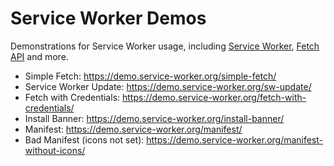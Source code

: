 # Service Worker Demos

Demonstrations for Service Worker usage, including [Service Worker][service-worker], [Fetch API][fetch-api] and more.

* Simple Fetch: <https://demo.service-worker.org/simple-fetch/>
* Service Worker Update: <https://demo.service-worker.org/sw-update/>
* Fetch with Credentials: <https://demo.service-worker.org/fetch-with-credentials/>
* Install Banner: <https://demo.service-worker.org/install-banner/>
* Manifest: <https://demo.service-worker.org/manifest/>
* Bad Manifest (icons not set): <https://demo.service-worker.org/manifest-without-icons/>

[fetch-api]: https://fetch.spec.whatwg.org/
[service-worker]: https://developer.mozilla.org/zh-CN/docs/Web/API/Service_Worker_API
